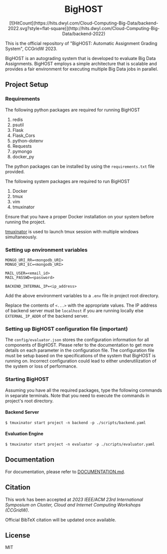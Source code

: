 <h1 align="center">
    <span>BigHOST</span>
</h1>

<div align="center">
[![HitCount](https://hits.dwyl.com/Cloud-Computing-Big-Data/backend-2022.svg?style=flat-square)](http://hits.dwyl.com/Cloud-Computing-Big-Data/backend-2022)
</div>

This is the official repository of "BigHOST: Automatic Assignment Grading System", CCGridW 2023.

BigHOST is an autograding system that is developed to evaluate Big Data Assignments. BigHOST employs a simple architecture that is scalable and provides a fair environment for executing multiple Big Data jobs in parallel.

## Project Setup

### Requirements

The following python packages are required for running BigHOST

1. redis
2. psutil
3. Flask
4. Flask_Cors
5. python-dotenv
6. Requests
7. pymongo
8. docker_py

The python packages can be installed by using the `requirements.txt` file provided.

The following system packages are required to run BigHOST

1. Docker
2. tmux
3. vim
4. tmuxinator

Ensure that you have a proper Docker installation on your system before running the project.

[tmuxinator](https://github.com/tmuxinator/tmuxinator) is used to launch tmux session with multiple windows simultaneously.

### Setting up environment variables

```console
MONGO_URI_RR=<mongodb_URI>
MONGO_URI_EC=<mongodb_URI>

MAIL_USER=<email_id>
MAIL_PASSWD=<password>

BACKEND_INTERNAL_IP=<ip_address>
```

Add the above environment variables to a `.env` file in project root directory.

Replace the contents of `<...>` with the appropriate values. The IP address of backend server must be `localhost` if you are running locally else `EXTERNAL_IP_ADDR` of the backend server.

### Setting up BigHOST configuration file (important)

The `config/evaluator.json` stores the configuration information for all components of BigHOST. Please refer to the documentation to get more details on each parameter in the configuration file. The configuration file must be setup based on the specifications of the system that BigHOST is running on. Incorrect configuration could lead to either underutilization of the system or loss of performance.

### Starting BigHOST

Assuming you have all the required packages, type the following commands in separate terminals. Note that you need to execute the commands in project's root directory.

#### Backend Server

```console
$ tmuxinator start project -n backend -p ./scripts/backend.yaml
```

#### Evaluation Engine

```console
$ tmuxinator start project -n evaluator -p ./scripts/evaluator.yaml
```

## Documentation

For documentation, please refer to [DOCUMENTATION.md](./doc/README.md).

## Citation

This work has been accepted at _2023 IEEE/ACM 23rd International Symposium on Cluster, Cloud and Internet Computing Workshops (CCGridW)_.

Official BibTeX citation will be updated once available.

## License

MIT
